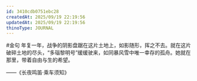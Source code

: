 ```yaml
---
id: 3410cdb0751ebc28
createdAt: 2025/09/19 22:19:56
updatedAt: 2025/09/19 22:19:56
thinoType: JOURNAL
---
```

#金句 年复一年，战争的阴影盘踞在这片土地上，如影随形，挥之不去。就在这片破碎土地的尽头，“多瑙黎明号”缓缓驶来，如同暴风雪中唯一幸存的孤舟。她就在那里，带着自由与生的希望。

——《长夜鸣笛·乘车须知》